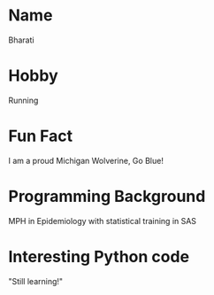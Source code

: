 # Name
Bharati

# Hobby
Running

# Fun Fact
I am a proud Michigan Wolverine, Go Blue!

# Programming Background
MPH in Epidemiology with statistical training in SAS

# Interesting Python code
"Still learning!"
